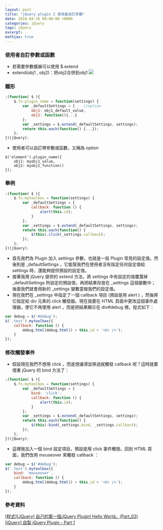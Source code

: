 ```yaml
---
layout: post
title: "jQuery plugin 2 使用者自訂參數"
date: 2018-04-16 00:00:00 +0800
categories: jQuery
tags: jQuery
excerpt: .
mathjax: true
---	
```


### 使用者自訂參數或函數

* 若需要參數擴展可以使用 $.extend
* extend(obj1 , obj2)：把obj2合併到obj1
![](https://i.imgur.com/xGN7dvO.png)

### 雛形

```js
;(function( $ ){
    $.fn.plugin_name = function(settings) {
        var _defaultSettings = {    //option
            obj1: obj1_default_value,
            obj2: function(){...}
        };
        var _settings = $.extend(_defaultSettings, settings);
        return this.each(function() {...});
    };
})(jQuery);
```

* 使用者可以自訂帶參數或函數，又稱為 option

```
$('element').plugin_name({
    obj1: myobj1_value,
    obj2: myobj2_function()
});
```

### 舉例

```js
;(function( $ ){
    $.fn.mytoolbox = function(settings) {
        var _defaultSettings = {
            callback: function () {
                alert(this.id);
            }
        };
        var _settings = $.extend(_defaultSettings, settings);
        return this.each(function() {
            $(this).click(_settings.callback);
        });
    };
})(jQuery);
```

* 首先我們為 Plugin 加入 settings 參數，也就是一般 Plugin 常見的設定值。然後則是 _defaultSettings ，它能幫我們在使用者沒有指定任何設定值給 settings 時，還能夠提供預設的設定值。
* 接著我用 jQuery 提供的 extend 方法，將 settings 中有設定的值覆蓋掉 _defaultSettings 所設定的預設值，再把結果存放在 _settings 這個變數中；後面我們就會用新的 _settings 變數當做我們的設定值。
* 現在我們在 _settings 中指定了一個 callback 項目 (預設是用 alert ) ，然後將它指定給 div 元素的 click 觸發器。現在我要在 HTML 頁面中更改這個事件處理器，使它不再使用 alert ，而是把結果顯示在 div#debug 裡。程式如下：

```js
var debug = $('#debug');
$('.test').mytoolbox({
    callback: function () {
        debug.html(debug.html() + this.id + '<br />');
    }
});
```

### 修改觸發事件

* 假設現在我們不想用 click ，而是想讓滑鼠移過就觸發 callback 呢？這時就要借重 jQuery 的 bind 方法了：

```js
;(function( $ ){
    $.fn.mytoolbox = function(settings) {
        var _defaultSettings = {
            bind: 'click',
            callback: function () {
                alert(this.id);
            }
        };
        var _settings = $.extend(_defaultSettings, settings);
        return this.each(function() {
            $(this).bind(_settings.bind, _settings.callback);
        });
    };
})(jQuery);
```

* 這裡我加入一個 bind 設定項目，預設是用 click 事件觸發。回到 HTML 頁面，我們改用 mouseover 來觸發 callback ：

```js
var debug = $('#debug');
$('.test').mytoolbox({
    bind: 'mouseover',
    callback: function () {
        debug.html(debug.html() + this.id + '<br />');
    }
});
```

### 參考資料

[[程式][JQuery] 自己的第一個JQuery Plugin! Hello World。(Part_02)](http://expect7.pixnet.net/blog/post/38219670)<br>
[[jQuery] 自製 jQuery Plugin - Part 1](http://jaceju.net/2008-05-13-build-your-own-jquery-plugin-1/)